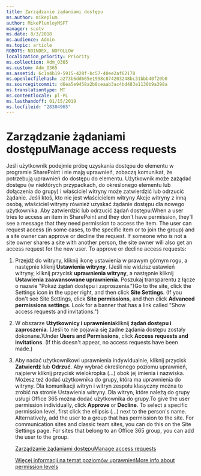 ```yaml
---
title: Zarządzanie żądaniami dostępu
ms.author: mikeplum
author: MikePlumleyMSFT
manager: scotv
ms.date: 8/3/2018
ms.audience: Admin
ms.topic: article
ROBOTS: NOINDEX, NOFOLLOW
localization_priority: Priority
ms.collection: Adm_O365
ms.custom: Adm_O365
ms.assetid: 6c1a4b19-5915-428f-bc57-40ee2af62178
ms.openlocfilehash: a273b6dd665e1998c874203248bc31bbb40f20b0
ms.sourcegitcommit: d6ea5e9458a2b8ceaab3ac4bd483e1130b9a398a
ms.translationtype: MT
ms.contentlocale: pl-PL
ms.lasthandoff: 01/15/2019
ms.locfileid: "28304965"
---
```

# <a name="manage-access-requests"></a><span data-ttu-id="fe7c5-102">Zarządzanie żądaniami dostępu</span><span class="sxs-lookup"><span data-stu-id="fe7c5-102">Manage access requests</span></span>

<span data-ttu-id="fe7c5-p101">Jeśli użytkownik podejmie próbę uzyskania dostępu do elementu w programie SharePoint i nie mają uprawnień, zobaczą komunikat, że potrzebują uprawnień do dostępu do elementu. Użytkownik może zażądać dostępu (w niektórych przypadkach, do określonego elementu lub dołączenia do grupy) i właściciel witryny może zatwierdzić lub odrzucić żądanie. Jeśli ktoś, kto nie jest właścicielem witryny Akcje witryny z inną osobą, właściciel witryny również uzyskać żądanie dostępu dla nowego użytkownika. Aby zatwierdzić lub odrzucić żądań dostępu:</span><span class="sxs-lookup"><span data-stu-id="fe7c5-p101">When a user tries to access an item in SharePoint and they don't have permission, they'll see a message that they need permission to access the item. The user can request access (in some cases, to the specific item or to join the group) and a site owner can approve or decline the request. If someone who is not a site owner shares a site with another person, the site owner will also get an access request for the new user. To approve or decline access requests:</span></span>
  
1. <span data-ttu-id="fe7c5-p102">Przejdź do witryny, kliknij ikonę ustawienia w prawym górnym rogu, a następnie kliknij **Ustawienia witryny**. (Jeśli nie widzisz ustawień witryny, kliknij przycisk **uprawnienia witryny**, a następnie kliknij **Ustawienia zaawansowane uprawnienia**. Poszukaj transparentu z łącze o nazwie "Pokaż żądań dostępu i zaproszenia.")</span><span class="sxs-lookup"><span data-stu-id="fe7c5-p102">Go to the site, click the Settings icon in the upper right, and then click **Site Settings**. (If you don't see Site Settings, click **Site permissions**, and then click **Advanced permissions settings**. Look for a banner that has a link called "Show access requests and invitations.")</span></span>
    
2. <span data-ttu-id="fe7c5-p103">W obszarze **Użytkownicy i uprawnienia**kliknij **żądań dostępu i zaproszenia**. (Jeśli to nie pojawia się żadne żądania dostępu zostały dokonane.)</span><span class="sxs-lookup"><span data-stu-id="fe7c5-p103">Under **Users and Permissions**, click **Access requests and invitations**. (If this doesn't appear, no access requests have been made.)</span></span>
    
3. <span data-ttu-id="fe7c5-p104">Aby nadać użytkownikowi uprawnienia indywidualnie, kliknij przycisk **Zatwierdź** lub **Odrzuć**. Aby wybrać określonego poziomu uprawnień, najpierw kliknij przycisk wielokropka (...) obok jej imienia i nazwiska. Możesz też dodać użytkownika do grupy, która ma uprawnienia do witryny. Dla komunikacji witryn i witryn zespołu klasyczny można to zrobić na stronie Ustawienia witryny. Dla witryn, które należą do grupy usługi Office 365 można dodać użytkownika do grupy.</span><span class="sxs-lookup"><span data-stu-id="fe7c5-p104">To give the user permission individually, click **Approve** or **Decline**. To select a specific permission level, first click the ellipsis (...) next to the person's name. Alternatively, add the user to a group that has permission to the site. For communication sites and classic team sites, you can do this on the Site Settings page. For sites that belong to an Office 365 group, you can add the user to the group.</span></span>
    
    [<span data-ttu-id="fe7c5-117">Zarządzanie żądaniami dostępu</span><span class="sxs-lookup"><span data-stu-id="fe7c5-117">Manage access requests </span></span>](https://go.microsoft.com/fwlink/?linkid=2008747)
    
    [<span data-ttu-id="fe7c5-118">Więcej informacji na temat poziomów uprawnień</span><span class="sxs-lookup"><span data-stu-id="fe7c5-118">More info about permission levels</span></span>](https://go.microsoft.com/fwlink/?linkid=867071)
    

